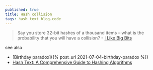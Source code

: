 ```yaml
---
published: true
title: Hash collision
tags: hash text blog-code
---
```

> Say you store 32-bit hashes of a thousand items – what is the probability that you will have a collision? - [I Like Big Bits](http://www.ilikebigbits.com/2018_10_20_estimating_hash_collisions.html)

see also
- [Birthday paradox]({% post_url 2021-07-04-birthday-paradox %})
- [Hash Text: A Comprehensive Guide to Hashing Algorithms](https://dev-toolbox.online/hash-text?encoding=Base64url)
